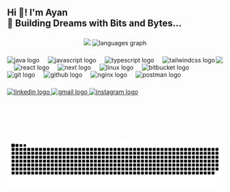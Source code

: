 <h2 align="left">Hi 👋! I'm Ayan<br>🌌 Building Dreams with Bits and Bytes...</h2>

###

<div align="center">
  <img src="https://streak-stats.demolab.com?user=Ayan209e&locale=en&mode=daily&theme=dracula&hide_border=false&border_radius=5" height="150"  />
  <img src="https://github-readme-stats.vercel.app/api/top-langs?username=Ayan209e&locale=en&hide_title=false&layout=compact&card_width=320&langs_count=5&theme=dracula&hide_border=false" height="150" alt="languages graph"  />
</div>

###

<img align="right" height="180" src="https://cdn.dribbble.com/users/1059583/screenshots/4171367/coding-freak.gif"  />

###

<div align="left">
  <img src="https://cdn.jsdelivr.net/gh/devicons/devicon/icons/java/java-original.svg" height="30" alt="java logo"  />
  <img width="12" />
  <img src="https://cdn.jsdelivr.net/gh/devicons/devicon/icons/javascript/javascript-original.svg" height="30" alt="javascript logo"  />
  <img width="12" />
  <img src="https://www.svgrepo.com/show/303600/typescript-logo.svg" height="30" alt="typescript logo"  />
  <img width="12" />
  <img src="https://user-images.githubusercontent.com/25181517/202896760-337261ed-ee92-4979-84c4-d4b829c7355d.png" height="30" alt="tailwindcss logo"  />
  <img width="12" />
  <img src="https://cdn.jsdelivr.net/gh/devicons/devicon/icons/react/react-original.svg" height="30" alt="react logo"  />
  <img width="12" />
  <img src="https://uxwing.com/wp-content/themes/uxwing/download/brands-and-social-media/nextjs-icon.png" height="30" alt="next logo"  />
  <img width="12" />
  <img src="https://cdn.jsdelivr.net/gh/devicons/devicon/icons/linux/linux-original.svg" height="30" alt="linux logo"  />
  <img width="12" />
  <img src="https://user-images.githubusercontent.com/25181517/192108375-268c35e6-ab26-44b2-88bf-e3121a4e5083.png" height="30" alt="bitbucket logo"  />
  <img width="12" />
  <img src="https://cdn.jsdelivr.net/gh/devicons/devicon/icons/git/git-original.svg" height="30" alt="git logo"  />
  <img width="12" />
  <img src="https://user-images.githubusercontent.com/25181517/192108374-8da61ba1-99ec-41d7-80b8-fb2f7c0a4948.png" height="30" alt="github logo"  />
  <img width="12" />
  <img src="https://www.svgrepo.com/show/354115/nginx.svg" height="30" alt="nginx logo"  />
  <img width="12" />
  <img src="https://user-images.githubusercontent.com/25181517/192109061-e138ca71-337c-4019-8d42-4792fdaa7128.png" height="30" alt="postman logo"  />
</div>

###

<div align="left">
  <a href="https://www.linkedin.com/in/ayan-bishnoi-b9111a165/" target="_blank">
    <img src="https://img.shields.io/static/v1?message=LinkedIn&logo=linkedin&label=&color=0077B5&logoColor=white&labelColor=&style=for-the-badge" height="35" alt="linkedin logo"  />
  </a>
  <a href="ayan209e@gmail.com" target="_blank">
    <img src="https://img.shields.io/static/v1?message=Gmail&logo=gmail&label=&color=D14836&logoColor=white&labelColor=&style=for-the-badge" height="35" alt="gmail logo"  />
  </a>
  <a href="https://www.instagram.com/ayan.209e/" target="_blank">
    <img src="https://img.shields.io/static/v1?message=Instagram&logo=instagram&label=&color=E4405F&logoColor=white&labelColor=&style=for-the-badge" height="35" alt="instagram logo"  />
  </a>
</div>

###

<br clear="both">

![snake gif](https://raw.githubusercontent.com/salesp07/salesp07/output/github-contribution-grid-snake.svg)


###
